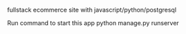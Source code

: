 fullstack ecommerce site with javascript/python/postgresql

Run command to start this app
python manage.py runserver
